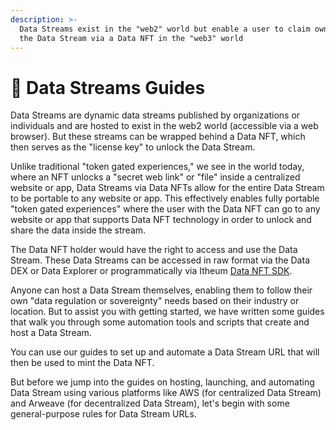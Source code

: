 ```yaml
---
description: >-
  Data Streams exist in the "web2" world but enable a user to claim ownership of
  the Data Stream via a Data NFT in the "web3" world
---
```


# 📙 Data Streams Guides

Data Streams are dynamic data streams published by organizations or individuals and are hosted to exist in the web2 world (accessible via a web browser). But these streams can be wrapped behind a Data NFT, which then serves as the "license key" to unlock the Data Stream.

Unlike traditional "token gated experiences," we see in the world today, where an NFT unlocks a "secret web link" or "file" inside a centralized website or app, Data Streams via Data NFTs allow for the entire Data Stream to be portable to any website or app. This effectively enables fully portable "token gated experiences" where the user with the Data NFT can go to any website or app that supports Data NFT technology in order to unlock and share the data inside the stream.

The Data NFT holder would have the right to access and use the Data Stream. These Data Streams can be accessed in raw format via the Data DEX or Data Explorer or programmatically via Itheum [Data NFT SDK](../../developers/software-development-kits-sdks/data-nft-sdk/).

Anyone can host a Data Stream themselves, enabling them to follow their own "data regulation or sovereignty" needs based on their industry or location. But to assist you with getting started, we have written some guides that walk you through some automation tools and scripts that create and host a Data Stream.&#x20;

You can use our guides to set up and automate a Data Stream URL that will then be used to mint the Data NFT.&#x20;

But before we jump into the guides on hosting, launching, and automating Data Stream using various platforms like AWS (for centralized Data Stream) and Arweave (for decentralized Data Stream), let's begin with some general-purpose rules for Data Stream URLs.
